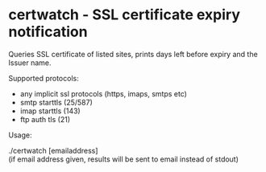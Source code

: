 # certwatch - SSL certificate expiry notification

Queries SSL certificate of listed sites, prints days left before expiry and the Issuer name.


Supported protocols:
- any implicit ssl protocols (https, imaps, smtps etc)
- smtp starttls (25/587)
- imap starttls (143)
- ftp auth tls (21)


Usage:

./certwatch [emailaddress]  
(if email address given, results will be sent to email instead of stdout)
